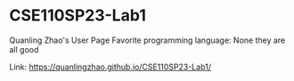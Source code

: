 # CSE110SP23-Lab1
Quanling Zhao's User Page
Favorite programming language: None they are all good

Link: https://quanlingzhao.github.io/CSE110SP23-Lab1/
